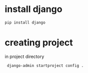 # install django
```sh
pip install django
```

# creating project
in project directory
```bash
 django-admin startproject config .
 ```